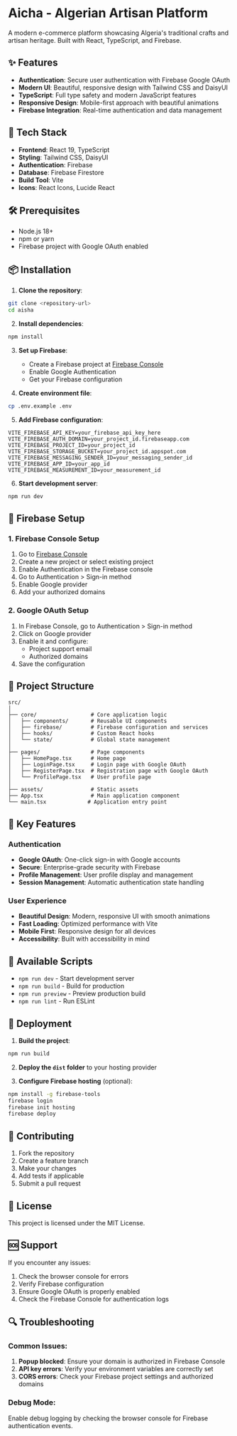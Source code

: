 # Aicha - Algerian Artisan Platform

A modern e-commerce platform showcasing Algeria's traditional crafts and artisan heritage. Built with React, TypeScript, and Firebase.

## ✨ Features

- **Authentication**: Secure user authentication with Firebase Google OAuth
- **Modern UI**: Beautiful, responsive design with Tailwind CSS and DaisyUI
- **TypeScript**: Full type safety and modern JavaScript features
- **Responsive Design**: Mobile-first approach with beautiful animations
- **Firebase Integration**: Real-time authentication and data management

## 🚀 Tech Stack

- **Frontend**: React 19, TypeScript
- **Styling**: Tailwind CSS, DaisyUI
- **Authentication**: Firebase
- **Database**: Firebase Firestore
- **Build Tool**: Vite
- **Icons**: React Icons, Lucide React

## 🛠️ Prerequisites

- Node.js 18+ 
- npm or yarn
- Firebase project with Google OAuth enabled

## 📦 Installation

1. **Clone the repository**:
```bash
git clone <repository-url>
cd aisha
```

2. **Install dependencies**:
```bash
npm install
```

3. **Set up Firebase**:
   - Create a Firebase project at [Firebase Console](https://console.firebase.google.com/)
   - Enable Google Authentication
   - Get your Firebase configuration

4. **Create environment file**:
```bash
cp .env.example .env
```

5. **Add Firebase configuration**:
```env
VITE_FIREBASE_API_KEY=your_firebase_api_key_here
VITE_FIREBASE_AUTH_DOMAIN=your_project_id.firebaseapp.com
VITE_FIREBASE_PROJECT_ID=your_project_id
VITE_FIREBASE_STORAGE_BUCKET=your_project_id.appspot.com
VITE_FIREBASE_MESSAGING_SENDER_ID=your_messaging_sender_id
VITE_FIREBASE_APP_ID=your_app_id
VITE_FIREBASE_MEASUREMENT_ID=your_measurement_id
```

6. **Start development server**:
```bash
npm run dev
```

## 🔐 Firebase Setup

### 1. Firebase Console Setup
1. Go to [Firebase Console](https://console.firebase.google.com/)
2. Create a new project or select existing project
3. Enable Authentication in the Firebase console
4. Go to Authentication > Sign-in method
5. Enable Google provider
6. Add your authorized domains

### 2. Google OAuth Setup
1. In Firebase Console, go to Authentication > Sign-in method
2. Click on Google provider
3. Enable it and configure:
   - Project support email
   - Authorized domains
4. Save the configuration

## 📁 Project Structure

```
src/
│
├── core/                 # Core application logic
│   ├── components/       # Reusable UI components
│   ├── firebase/         # Firebase configuration and services
│   ├── hooks/            # Custom React hooks
│   └── state/            # Global state management
│
├── pages/                # Page components
│   ├── HomePage.tsx      # Home page
│   ├── LoginPage.tsx     # Login page with Google OAuth
│   ├── RegisterPage.tsx  # Registration page with Google OAuth
│   └── ProfilePage.tsx   # User profile page
│
├── assets/               # Static assets
├── App.tsx               # Main application component
└── main.tsx             # Application entry point
```

## 🌟 Key Features

### Authentication
- **Google OAuth**: One-click sign-in with Google accounts
- **Secure**: Enterprise-grade security with Firebase
- **Profile Management**: User profile display and management
- **Session Management**: Automatic authentication state handling

### User Experience
- **Beautiful Design**: Modern, responsive UI with smooth animations
- **Fast Loading**: Optimized performance with Vite
- **Mobile First**: Responsive design for all devices
- **Accessibility**: Built with accessibility in mind

## 🔧 Available Scripts

- `npm run dev` - Start development server
- `npm run build` - Build for production
- `npm run preview` - Preview production build
- `npm run lint` - Run ESLint

## 🚀 Deployment

1. **Build the project**:
```bash
npm run build
```

2. **Deploy the `dist` folder** to your hosting provider

3. **Configure Firebase hosting** (optional):
```bash
npm install -g firebase-tools
firebase login
firebase init hosting
firebase deploy
```

## 🤝 Contributing

1. Fork the repository
2. Create a feature branch
3. Make your changes
4. Add tests if applicable
5. Submit a pull request

## 📄 License

This project is licensed under the MIT License.

## 🆘 Support

If you encounter any issues:

1. Check the browser console for errors
2. Verify Firebase configuration
3. Ensure Google OAuth is properly enabled
4. Check the Firebase Console for authentication logs

## 🔍 Troubleshooting

### Common Issues:
1. **Popup blocked**: Ensure your domain is authorized in Firebase Console
2. **API key errors**: Verify your environment variables are correctly set
3. **CORS errors**: Check your Firebase project settings and authorized domains

### Debug Mode:
Enable debug logging by checking the browser console for Firebase authentication events.

